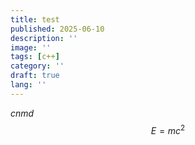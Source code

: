 ```yaml
---
title: test
published: 2025-06-10
description: ''
image: ''
tags: [c++]
category: ''
draft: true
lang: ''
---
```

$cnmd$
$$E=mc^2$$

